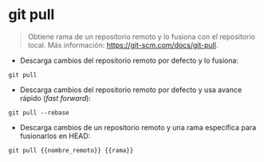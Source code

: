# git pull

> Obtiene rama de un repositorio remoto y lo fusiona con el repositorio local.
> Más información: <https://git-scm.com/docs/git-pull>.

- Descarga cambios del repositorio remoto por defecto y lo fusiona:

`git pull`

- Descarga cambios del repositorio remoto por defecto y usa avance rápido (*fast forward*):

`git pull --rebase`

- Descarga cambios de un repositorio remoto y una rama específica para fusionarlos en HEAD:

`git pull {{nombre_remoto}} {{rama}}`
